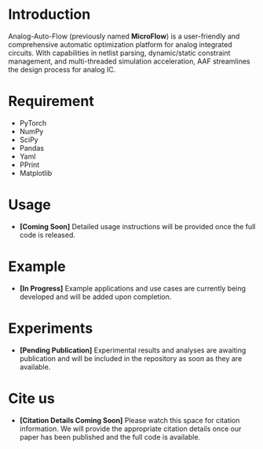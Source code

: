 # Introduction
Analog-Auto-Flow (previously named **MicroFlow**) is a user-friendly and comprehensive automatic optimization platform for analog integrated circuits. With capabilities in netlist parsing, dynamic/static constraint management, and multi-threaded simulation acceleration, AAF streamlines the design process for analog IC.

# Requirement
- PyTorch
- NumPy
- SciPy
- Pandas
- Yaml
- PPrint
- Matplotlib

# Usage
- **[Coming Soon]** Detailed usage instructions will be provided once the full code is released.

# Example
- **[In Progress]** Example applications and use cases are currently being developed and will be added upon completion.

# Experiments
- **[Pending Publication]** Experimental results and analyses are awaiting publication and will be included in the repository as soon as they are available.

# Cite us
- **[Citation Details Coming Soon]** Please watch this space for citation information. We will provide the appropriate citation details once our paper has been published and the full code is available.
